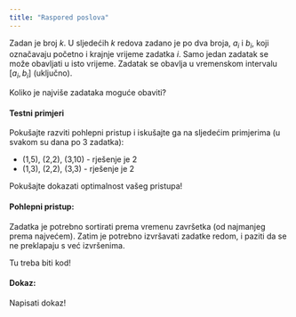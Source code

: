 ```yaml
---
title: "Raspored poslova"
---
```

Zadan je broj $k$.
U sljedećih $k$ redova zadano je po dva broja, $a_i$ i $b_i$,
koji označavaju početno i krajnje vrijeme zadatka $i$.
Samo jedan zadatak se može obavljati u isto vrijeme.
Zadatak se obavlja u vremenskom intervalu $[a_i, b_i]$ (uključno).

Koliko je najviše zadataka moguće obaviti?

#### Testni primjeri

Pokušajte razviti pohlepni pristup i iskušajte ga na sljedećim primjerima (u svakom su dana po 3 zadatka):

- (1,5), (2,2), (3,10) - rješenje je 2
- (1,3), (2,2), (3,3) - rješenje je 2

Pokušajte dokazati optimalnost vašeg pristupa!

#### Pohlepni pristup:

Zadatka je potrebno sortirati prema vremenu završetka (od najmanjeg prema najvećem).
Zatim je potrebno izvršavati zadatke redom, i paziti da se ne preklapaju s već izvršenima.

Tu treba biti kod!

#### Dokaz:

Napisati dokaz!
